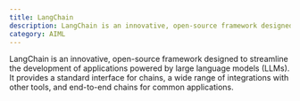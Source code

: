 ```yaml
---
title: LangChain
description: LangChain is an innovative, open-source framework designed to streamline the development of applications powered by large language models (LLMs).
category: AIML
---
```


LangChain is an innovative, open-source framework designed to streamline the development of applications powered by large language models (LLMs). It provides a standard interface for chains, a wide range of integrations with other tools, and end-to-end chains for common applications.
